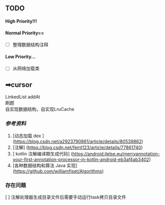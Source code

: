 ## TODO
#### High Priority!!!
#### Normal Priority==
- [ ] 整理数据结构注释
#### Low Priority...
- [ ] 从网络加载类

## ➡cursor
LinkedList addAt<br>
刷题<br>
自实现数据结构，自实现LruCache



### *参考资料*
1. [动态加载 dex ] (https://blog.csdn.net/a2923790861/article/details/80539862)
2. [注解] (https://blog.csdn.net/feint123/article/details/77861740)
3. [ kotlin 注解编译期生成代码] (https://android.jlelse.eu/merryannotation-your-first-annotation-processor-in-kotlin-android-eb3af4ab3402)
4. [各种数据结构和算法 Java 实现] (https://github.com/williamfiset/Algorithms)

### 存在问题
[ ] 注解处理器生成目录文件后需要手动运行task拷贝目录文件